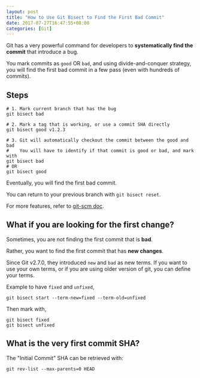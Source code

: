 ```yaml
---
layout: post
title: "How to Use Git Bisect to Find the First Bad Commit"
date: 2017-07-27T16:47:55+08:00
categories: [Git]
---
```


Git has a very powerful command for developers to **systematically find the commit** that introduce a bug.

You mark commits as `good` OR `bad`, and using divide-and-conquer strategy, you will find the first bad commit in a few pass (even with hundreds of commits).

## Steps

    # 1. Mark current branch that has the bug
    git bisect bad

    # 2. Mark a tag that is working, or use a commit SHA directly
    git bisect good v1.2.3

    # 3. Git will automatically checkout the commit between the good and bad
    #    You will have to identify if that commit is good or bad, and mark with 
    git bisect bad
    # OR
    git bisect good

Eventually, you will find the first bad commit.

You can return to your previous branch with `git bisect reset`.

For more features, refer to [git-scm doc](https://git-scm.com/docs/git-bisect/).

## What if you are looking for the first change?

Sometimes, you are not finding the first commit that is **bad**.

Rather, you want to find the first commit that has **new changes**.

Since Git v2.7.0, they introduced `new` and `bad` as new terms. If you want to use your own terms, or if you are using older version of git, you can define your terms.

Example to have  `fixed` and `unfixed`,

    git bisect start --term-new=fixed --term-old=unfixed

Then mark with,

    git bisect fixed
    git bisect unfixed

## What is the very first commit SHA?

The "Initial Commit" SHA can be retrieved with:

`git rev-list --max-parents=0 HEAD`
